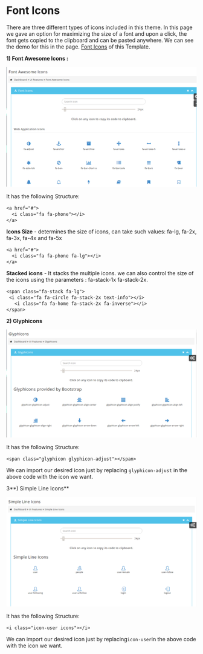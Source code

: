 # Font Icons

There are three different types of icons included in this theme. In this page we gave an option for maximizing the size of a font and upon a click, the font gets copied to the clipboard and can be pasted anywhere. We can see the demo for this in the page. [Font Icons](http://coreplus.lorvent.in/fonts.html) of this Template.

**1\) Font Awesome Icons :**

![](../../../.gitbook/assets/core27.png)

It has the following Structure:

```text
<a href="#">
  <i class="fa fa-phone"></i>
</a>
```

**Icons Size** - determines the size of icons, can take such values: fa-lg, fa-2x, fa-3x, fa-4x and fa-5x

```text
<a href="#">
  <i class="fa fa-phone fa-lg"></i>
</a>
```

**Stacked icons** - It stacks the multiple icons. we can also control the size of the icons using the parameters : fa-stack-1x fa-stack-2x.

```text
<span class="fa-stack fa-lg">
 <i class="fa fa-circle fa-stack-2x text-info"></i>
   <i class="fa fa-home fa-stack-2x fa-inverse"></i>
</span>
```

**2\) Glyphicons**

![](../../../.gitbook/assets/core28.png)

It has the following Structure:

```text
<span class="glyphicon glyphicon-adjust"></span>
```

We can import our desired icon just by replacing `glyphicon-adjust` in the above code with the icon we want.

3**\) Simple Line Icons**

![](../../../.gitbook/assets/core29.png)

It has the following Structure:

```text
<i class="icon-user icons"></i>
```

We can import our desired icon just by replacing`icon-user`in the above code with the icon we want.

